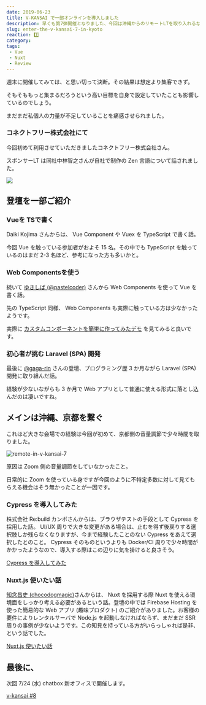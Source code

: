 ```yaml
---
date: 2019-06-23
title: V-KANSAI で一部オンラインを導入しました
description: 早くも第7弾開催となりました、今回は沖縄からのリモートLTを取り入れるなど挑戦はまだまだ続きます。
slug: enter-the-v-kansai-7-in-kyoto
reaction: 7️⃣
category: 
tags: 
 - Vue
 - Nuxt
 - Review
---
```


週末に開催してみては、と思い切って決断。その結果は想定より集客できず。

そもそももっと集まるだろうという高い目標を自身で設定していたことも影響しているのでしょう。

まだまだ私個人の力量が不足していることを痛感させられました。

### コネクトフリー株式会社にて

今回初めて利用させていただきましたコネクトフリー株式会社さん。

スポンサーLT は同社中林智之さんが自社で制作の Zen 言語について話されました。

![](https://i.imgur.com/5dhWgjx.jpg)

## 登壇を一部ご紹介

### Vueを TSで書く

Daiki Kojima さんからは、 Vue Component や Vuex を TypeScript で書く話。

今回 Vue を触っている参加者がおよそ 15 名。その中でも TypeScript を触っているのはまだ 2-3 名ほど、参考になった方も多いかと。

### Web Componentsを使う

続いて [ゆきしば (@pastelcoder)](https://twitter.com/pastelcoder) さんから Web Components を使って Vue を書く話。

先の TypeScript 同様、 Web Components も実際に触っている方は少なかったようです。

実際に [カスタムコンポーネントを簡単に作ってみたデモ](https://github.com/yukishiba/demo-vue-custom-element/) を見てみると良いです。

### 初心者が挑む Laravel (SPA) 開発

最後に [@gaga-rin](https://twitter.com/gaga-rin) さんの登壇、プログラミング歴 3 か月ながら Laravel (SPA) 開発に取り組んだ話。

経験が少ないながらも 3 か月で Web アプリとして普通に使える形式に落とし込んだのは凄いですね。

## メインは沖縄、京都を繋ぐ

これほど大きな会場での経験は今回が初めて、京都側の音量調節で少々時間を取りました。

![remote-in-v-kansai-7](//images.ctfassets.net/gzkue3szf85p/72f1CZrOAolWGRaGMYGSeh/d52a05d11c3bf656ac3a0db6e85f1908/remote.png)

原因は Zoom 側の音量調節をしていなかったこと。

日常的に Zoom を使っている身ですが今回のように不特定多数に対して見てもらえる機会はそう無かったことが一因です。

### Cypress を導入してみた

株式会社 Re:build カンボさんからは、ブラウザテストの手段として Cypress を採用した話。 UI/UX 周りで大きな変更がある場合は、止むを得ず後戻りする選択肢しか残らなくなりますが、今まで経験したことのない Cypress をあえて選択したとのこと。 Cypress そのものというよりも Docker/CI 周りで少々時間がかかったようなので、導入する際はこの辺りに気を掛けると良さそう。

<a class="link-preview" href="https://speakerdeck.com/bumptakayuki/cypresswodao-ru-sitemita">Cypress を導入してみた</a>

### Nuxt.js 使いたい話

[知念昌史 (chocodogmagic)](https://twitter.com/chocodogmagic)さんからは、 Nuxt を採用する際 Nuxt を使える環境面をしっかり考える必要があるという話。登壇の中では Firebase Hosting を使った簡易的な Web アプリ (趣味プロダクト) のご紹介がありました。お客様の要件によりレンタルサーバで Node.js を起動しなければならず、まだまだ SSR 周りの事例が少ないようです。この知見を持っている方がいらっしゃれば是非、という話でした。

<a class="link-preview" href="https://speakerdeck.com/chinen/v-kansai-meetup-number-8">Nuxt.js 使いたい話</a>

## 最後に、

次回 7/24 (水) chatbox 新オフィスで開催します。

<a class="link-preview" href="https://vuekansai.connpass.com/event/136514/">v-kansai #8</a>
